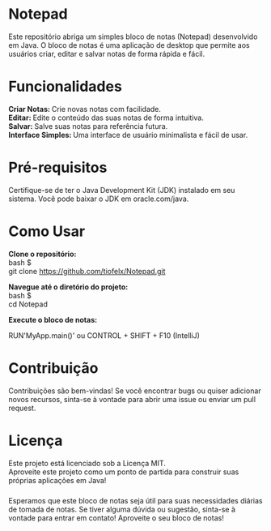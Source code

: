 # Notepad

Este repositório abriga um simples bloco de notas (Notepad) desenvolvido em Java. O bloco de notas é uma aplicação de desktop que permite aos usuários criar, editar e salvar notas de forma rápida e fácil.

# Funcionalidades
<strong>Criar Notas: </strong> Crie novas notas com facilidade. <br>
<strong>Editar: </strong> Edite o conteúdo das suas notas de forma intuitiva. <br>
<strong>Salvar: </strong> Salve suas notas para referência futura. <br>
<strong>Interface Simples: </strong> Uma interface de usuário minimalista e fácil de usar. <br>

# Pré-requisitos
Certifique-se de ter o Java Development Kit (JDK) instalado em seu sistema. Você pode baixar o JDK em oracle.com/java.

# Como Usar
<strong> Clone o repositório: </strong> <br>
bash $ <br>
git clone https://github.com/tiofelx/Notepad.git

<strong> Navegue até o diretório do projeto: </strong> <br>
bash $ <br>
cd Notepad

<strong> Execute o bloco de notas: </strong> <br>

RUN'MyApp.main()' ou CONTROL + SHIFT + F10 (IntelliJ)

# Contribuição
Contribuições são bem-vindas! Se você encontrar bugs ou quiser adicionar novos recursos, sinta-se à vontade para abrir uma issue ou enviar um pull request.

# Licença
Este projeto está licenciado sob a Licença MIT. <br>
Aproveite este projeto como um ponto de partida para construir suas próprias aplicações em Java!

###
Esperamos que este bloco de notas seja útil para suas necessidades diárias de tomada de notas. Se tiver alguma dúvida ou sugestão, sinta-se à vontade para entrar em contato!
Aproveite o seu bloco de notas!
